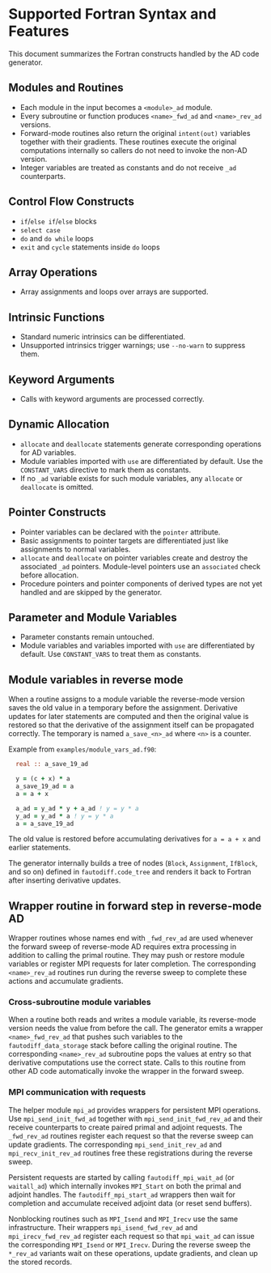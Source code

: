 # Supported Fortran Syntax and Features

This document summarizes the Fortran constructs handled by the AD code generator.

## Modules and Routines
- Each module in the input becomes a `<module>_ad` module.
- Every subroutine or function produces `<name>_fwd_ad` and `<name>_rev_ad` versions.
- Forward-mode routines also return the original `intent(out)` variables together with their gradients. These routines execute the original computations internally so callers do not need to invoke the non-AD version.
- Integer variables are treated as constants and do not receive `_ad` counterparts.

## Control Flow Constructs
- `if`/`else if`/`else` blocks
- `select case`
- `do` and `do while` loops
- `exit` and `cycle` statements inside `do` loops

## Array Operations
- Array assignments and loops over arrays are supported.

## Intrinsic Functions
- Standard numeric intrinsics can be differentiated.
- Unsupported intrinsics trigger warnings; use `--no-warn` to suppress them.

## Keyword Arguments
- Calls with keyword arguments are processed correctly.

## Dynamic Allocation
- `allocate` and `deallocate` statements generate corresponding operations for AD variables.
- Module variables imported with `use` are differentiated by default. Use the `CONSTANT_VARS` directive to mark them as constants.
- If no `_ad` variable exists for such module variables, any `allocate` or `deallocate` is omitted.

## Pointer Constructs
- Pointer variables can be declared with the `pointer` attribute.
- Basic assignments to pointer targets are differentiated just like assignments to normal variables.
- `allocate` and `deallocate` on pointer variables create and destroy the associated `_ad` pointers.  Module-level pointers use an `associated` check before allocation.
- Procedure pointers and pointer components of derived types are not yet handled and are skipped by the generator.

## Parameter and Module Variables
- Parameter constants remain untouched.
- Module variables and variables imported with `use` are differentiated by default. Use `CONSTANT_VARS` to treat them as constants.

## Module variables in reverse mode

When a routine assigns to a module variable the reverse-mode version saves the
old value in a temporary before the assignment.  Derivative updates for later
statements are computed and then the original value is restored so that the
derivative of the assignment itself can be propagated correctly.  The temporary
is named `a_save_<n>_ad` where `<n>` is a counter.

Example from `examples/module_vars_ad.f90`:

```fortran
  real :: a_save_19_ad

  y = (c + x) * a
  a_save_19_ad = a
  a = a + x

  a_ad = y_ad * y + a_ad ! y = y * a
  y_ad = y_ad * a ! y = y * a
  a = a_save_19_ad
```

The old value is restored before accumulating derivatives for `a = a + x` and
earlier statements.

The generator internally builds a tree of nodes (`Block`, `Assignment`, `IfBlock`, and so on) defined in `fautodiff.code_tree` and renders it back to Fortran after inserting derivative updates.

## Wrapper routine in forward step in reverse-mode AD
Wrapper routines whose names end with `_fwd_rev_ad` are used whenever
the forward sweep of reverse-mode AD requires extra processing in addition to
calling the primal routine.  They may push or restore
module variables or register MPI requests for later completion.  The
corresponding `<name>_rev_ad` routines run during the reverse sweep to
complete these actions and accumulate gradients.

### Cross-subroutine module variables

When a routine both reads and writes a module variable, its reverse-mode version
needs the value from before the call.  The generator emits a wrapper
`<name>_fwd_rev_ad` that pushes such variables to the `fautodiff_data_storage`
stack before calling the original routine.  The corresponding `<name>_rev_ad`
subroutine pops the values at entry so that derivative computations use the
correct state.  Calls to this routine from other AD code automatically invoke
the wrapper in the forward sweep.

### MPI communication with requests

The helper module `mpi_ad` provides wrappers for persistent MPI operations. Use
`mpi_send_init_fwd_ad` together with
`mpi_send_init_fwd_rev_ad` and their receive counterparts to create
paired primal and adjoint requests.  The `_fwd_rev_ad` routines register each
request so that the reverse sweep can update gradients.  The corresponding
`mpi_send_init_rev_ad` and `mpi_recv_init_rev_ad` routines
free these registrations during the reverse sweep.

Persistent requests are started by calling `fautodiff_mpi_wait_ad` (or
`waitall_ad`) which internally invokes `MPI_Start` on both the primal and
adjoint handles.  The `fautodiff_mpi_start_ad` wrappers then wait for completion
and accumulate received adjoint data (or reset send buffers).

Nonblocking routines such as `MPI_Isend` and `MPI_Irecv` use the same
infrastructure.  Their wrappers `mpi_isend_fwd_rev_ad` and
`mpi_irecv_fwd_rev_ad` register each request so that
`mpi_wait_ad` can issue the corresponding `MPI_Isend` or `MPI_Irecv`.
During the reverse sweep the `*_rev_ad` variants wait on these operations,
update gradients, and clean up the stored records.